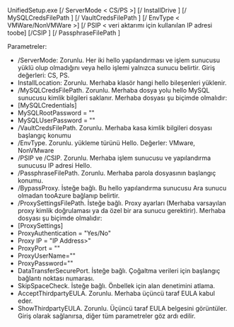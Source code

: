 UnifiedSetup.exe [/ ServerMode < CS/PS >] [/ InstallDrive <DriveLetter>] [/ MySQLCredsFilePath <MySQL credentials file path>] [/ VaultCredsFilePath <Vault credentials file path>] [/ EnvType < VMWare/NonVMWare >] [/ PSIP < veri aktarımı için kullanılan IP adresi toobe] [/CSIP <IP address of CS toobe registered with>] [/ PassphraseFilePath <Passphrase file path>]

Parametreler:

* /ServerMode: Zorunlu. Her iki hello yapılandırması ve işlem sunucusu yüklü olup olmadığını veya hello işlemi yalnızca sunucu belirtir. Giriş değerleri: CS, PS.
* InstallLocation: Zorunlu. Merhaba klasör hangi hello bileşenleri yüklenir.
* /MySQLCredsFilePath. Zorunlu. Merhaba dosya yolu hello MySQL sunucusu kimlik bilgileri saklanır. Merhaba dosyası şu biçimde olmalıdır:
* [MySQLCredentials]
* MySQLRootPassword = "<Password>"
* MySQLUserPassword = "<Password>"
* /VaultCredsFilePath. Zorunlu. Merhaba kasa kimlik bilgileri dosyası başlangıç konumu
* /EnvType. Zorunlu. yükleme türünü Hello. Değerler: VMware, NonVMware
* /PSIP ve /CSIP. Zorunlu. Merhaba işlem sunucusu ve yapılandırma sunucusu IP adresi Hello.
* /PassphraseFilePath. Zorunlu. Merhaba parola dosyasının başlangıç konumu.
* /BypassProxy. İsteğe bağlı. Bu hello yapılandırma sunucusu Ara sunucu olmadan tooAzure bağlanıp belirtir.
* /ProxySettingsFilePath. İsteğe bağlı. Proxy ayarları (Merhaba varsayılan proxy kimlik doğrulaması ya da özel bir ara sunucu gerektirir). Merhaba dosyası şu biçimde olmalıdır:
* [ProxySettings]
* ProxyAuthentication = "Yes/No"
* Proxy IP = "IP Address>"
* ProxyPort = "<Port>"
* ProxyUserName="<User Name>"
* ProxyPassword="<Password>"
* DataTransferSecurePort. İsteğe bağlı. Çoğaltma verileri için başlangıç bağlantı noktası numarası.
* SkipSpaceCheck. İsteğe bağlı. Önbellek için alan denetimini atlama.
* AcceptThirdpartyEULA. Zorunlu. Merhaba üçüncü taraf EULA kabul eder.
* ShowThirdpartyEULA. Zorunlu. Üçüncü taraf EULA belgesini görüntüler. Giriş olarak sağlanırsa, diğer tüm parametreler göz ardı edilir.
